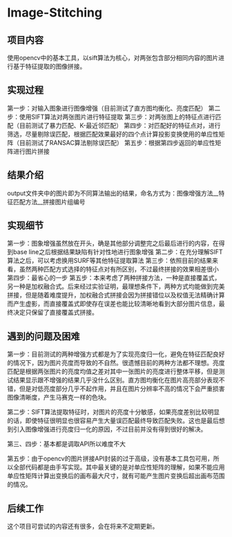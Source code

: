 # Image-Stitching

## 项目内容
使用opencv中的基本工具，以sift算法为核心，对两张包含部分相同内容的图片进行基于特征提取的图像拼接。

## 实现过程
第一步：对输入图象进行图像增强（目前测试了直方图均衡化、亮度匹配）
第二步：使用SIFT算法对两张图片进行特征提取
第三步：对两张图上的特征点进行匹配（目前测试了暴力匹配、K-最近邻匹配）
第四步：对匹配好的特征点对，进行筛选，尽量剔除误匹配，根据匹配效果最好的四个点计算投影变换使用的单应性矩阵（目前测试了RANSAC算法剔除误匹配）
第五步：根据第四步返回的单应性矩阵进行图片拼接

## 结果介绍
output文件夹中的图片即为不同算法输出的结果，命名方式为：图像增强方法__特征匹配方法__拼接图片组编号

## 实现细节
第一步：图象增强虽然放在开头，确是其他部分调整完之后最后进行的内容，在得到base line之后根据结果缺陷有针对性地进行图象增强
第二步：在充分理解SIFT算法之后，可以考虑换用SURF等其他特征提取算法
第三步：依照目前的结果来看，虽然两种匹配方式选择的特征点对有所区别，不过最终拼接的效果相差很小
第四步：最省心的一步
第五步：本来考虑了两种拼接方法，一种是直接覆盖式，另一种是加权融合式。后来经过实验证明，最理想条件下，两种方式均能做到完美拼接，但是随着难度提升，加权融合式拼接会因为拼接错位以及权值无法精确计算而产生虚影，而直接覆盖式即使存在误差也能比较清晰地看到大部分图片信息，最终决定只保留了直接覆盖式拼接。

## 遇到的问题及困难
第一步：目前测试的两种增强方式都是为了实现亮度归一化，避免在特征匹配良好的情况下，因为图片亮度而导致的不自然。很遗憾目前的两种方法都不理想。亮度匹配是根据两张图片的亮度均值之差对其中一张图片的亮度进行整体平移，但是测试结果显示跟不增强的结果几乎没什么区别。直方图均衡化在图片高亮部分表现不错，但是对低亮度部分几乎不起作用，并且在图片分辨率不高的情况下会严重损害图像清晰度，产生马赛克一样的色块。

第二步：SIFT算法提取特征时，对图片的亮度十分敏感，如果亮度差别比较明显的话，即使特征很明显也很容易产生大量误匹配最终导致匹配失败。这也是最后想到引入图像增强进行亮度归一化的原因，不过目前并没有得到很好的解决。

第三、四步：基本都是调取API所以难度不大

第五步：由于opencv的图片拼接API封装的过于高级，没有基本工具包可用，所以全部代码都是由手写实现。其中最关键的是对单应性矩阵的理解，如果不能应用单应性矩阵计算出变换后的画布最大尺寸，就有可能产生图片变换后超出画布范围的情况。

## 后续工作
这个项目可尝试的内容还有很多，会在将来不定期更新。





